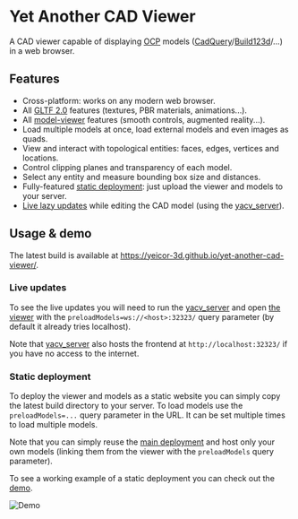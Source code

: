 # Yet Another CAD Viewer

A CAD viewer capable of displaying [OCP](https://github.com/CadQuery/OCP)
models ([CadQuery](https://github.com/CadQuery/cadquery)/[Build123d](https://github.com/gumyr/build123d)/...)
in a web browser.

## Features

- Cross-platform: works on any modern web browser.
- All [GLTF 2.0](https://www.khronos.org/gltf/) features (textures, PBR materials, animations...).
- All [model-viewer](https://modelviewer.dev/) features (smooth controls, augmented reality...).
- Load multiple models at once, load external models and even images as quads.
- View and interact with topological entities: faces, edges, vertices and locations.
- Control clipping planes and transparency of each model.
- Select any entity and measure bounding box size and distances.
- Fully-featured [static deployment](#static-deployment): just upload the viewer and models to your server.
- [Live lazy updates](#live-updates) while editing the CAD model (using the [yacv_server](yacv_server)).

## Usage & demo

The latest build is available at https://yeicor-3d.github.io/yet-another-cad-viewer/.

### Live updates

To see the live updates you will need to run the [yacv_server](yacv_server) and
open [the viewer](https://yeicor-3d.github.io/yet-another-cad-viewer/) with
the `preloadModels=ws://<host>:32323/` query parameter (by default it already tries localhost).

Note that [yacv_server](yacv_server) also hosts the frontend at `http://localhost:32323/` if you have no access to the
internet.

### Static deployment

To deploy the viewer and models as a static website you can simply copy the latest build directory to your server.
To load models use the `preloadModels=...` query parameter in the URL.
It can be set multiple times to load multiple models.

Note that you can simply reuse the [main deployment](https://yeicor-3d.github.io/yet-another-cad-viewer/) and host only
your own models (linking them from the viewer with the `preloadModels` query parameter).

To see a working example of a static deployment you can check out
the [demo](https://yeicor-3d.github.io/yet-another-cad-viewer/?preloadModels=base.glb&preloadModels=fox.glb&preloadModels=img.jpg.glb&preloadModels=location.glb).

![Demo](assets/screenshot.png)
